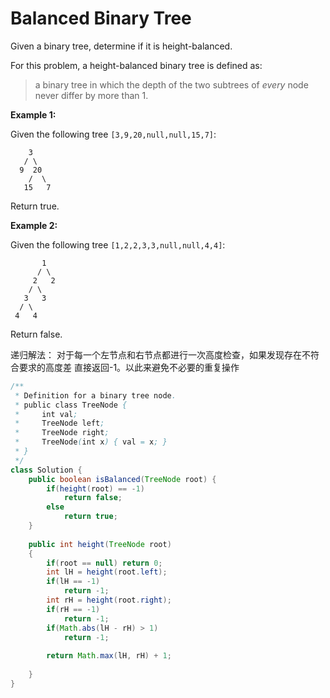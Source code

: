 # Balanced Binary Tree

Given a binary tree, determine if it is height-balanced.

For this problem, a height-balanced binary tree is defined as:

> a binary tree in which the depth of the two subtrees of _every_ node never differ by more than 1.

**Example 1:**

Given the following tree `[3,9,20,null,null,15,7]`:

```text
    3
   / \
  9  20
    /  \
   15   7
```

Return true.  
  
**Example 2:**

Given the following tree `[1,2,2,3,3,null,null,4,4]`:

```text
       1
      / \
     2   2
    / \
   3   3
  / \
 4   4
```

Return false.

递归解法： 对于每一个左节点和右节点都进行一次高度检查，如果发现存在不符合要求的高度差 直接返回-1。以此来避免不必要的重复操作

```java
/**
 * Definition for a binary tree node.
 * public class TreeNode {
 *     int val;
 *     TreeNode left;
 *     TreeNode right;
 *     TreeNode(int x) { val = x; }
 * }
 */
class Solution {
    public boolean isBalanced(TreeNode root) {
        if(height(root) == -1)
            return false;
        else 
            return true;
    }
    
    public int height(TreeNode root)
    {
        if(root == null) return 0;
        int lH = height(root.left);
        if(lH == -1)
            return -1;
        int rH = height(root.right);
        if(rH == -1)
            return -1;
        if(Math.abs(lH - rH) > 1)
            return -1;
        
        return Math.max(lH, rH) + 1;
        
    }
}
```

